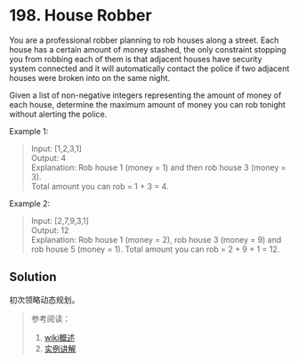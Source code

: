 # 198. House Robber

You are a professional robber planning to rob houses along a street. Each house has a certain amount of money stashed, the only constraint stopping you from robbing each of them is that adjacent houses have security system connected and it will automatically contact the police if two adjacent houses were broken into on the same night.

Given a list of non-negative integers representing the amount of money of each house, determine the maximum amount of money you can rob tonight without alerting the police.

Example 1:

> Input: [1,2,3,1]  
Output: 4  
Explanation: Rob house 1 (money = 1) and then rob house 3 (money = 3).  
             Total amount you can rob = 1 + 3 = 4.  
             
Example 2:

> Input: [2,7,9,3,1]  
Output: 12  
Explanation: Rob house 1 (money = 2), rob house 3 (money = 9) and rob house 5 (money = 1).
             Total amount you can rob = 2 + 9 + 1 = 12.

## Solution
初次领略动态规划。
> 参考阅读：  
> 1. [wiki概述](https://zh.wikipedia.org/wiki/%E5%8A%A8%E6%80%81%E8%A7%84%E5%88%92)  
> 2. [实例讲解](https://blog.csdn.net/u013309870/article/details/75193592)